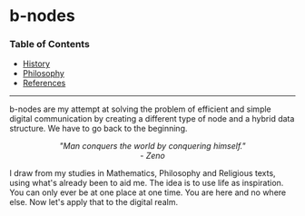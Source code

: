 <!--
b-nodes - been, be, become  
Created by B Salinas on 12-01-2022
-->

# b-nodes
### Table of Contents
- [History](https://github.com/B-Salinas/b-nodes/blob/main/core/history.md)
- [Philosophy](https://github.com/B-Salinas/b-nodes/blob/main/core/philosophy.md)
- [References](https://github.com/B-Salinas/b-nodes/blob/main/core/refs.md)

---

b-nodes are my attempt at solving the problem of efficient and simple digital communication by creating a different type of node and a hybrid data structure. We have to go back to the beginning. 

<p align="center" >
  <em>
    "Man conquers the world by conquering himself."
    <br/>
    - Zeno
  </em>
</p>

I draw from my studies in Mathematics, Philosophy and Religious texts, using what's already been to aid me. The idea is to use life as inspiration. You can only ever be at one place at one time. You are here and no where else. Now let's apply that to the digital realm.
